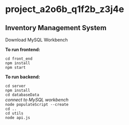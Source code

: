 # project_a2o6b_q1f2b_z3j4e
## Inventory Management System

Download MySQL Workbench <br>


**To run frontend:** <br>

`cd front_end` <br>
`npm install` <br>
`npm start` <br>



**To run backend:** <br>

`cd server` <br>
`npm install` <br>
`cd databaseData` <br>
*connect to MySQL workbench* <br>
`node populateScript --create`   <br>
`cd ..` <br>
`cd utils` <br>
`node api.js` <br>

